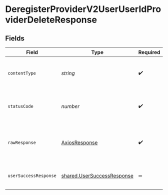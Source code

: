 # DeregisterProviderV2UserUserIdProviderDeleteResponse


## Fields

| Field                                                                           | Type                                                                            | Required                                                                        | Description                                                                     | Example                                                                         |
| ------------------------------------------------------------------------------- | ------------------------------------------------------------------------------- | ------------------------------------------------------------------------------- | ------------------------------------------------------------------------------- | ------------------------------------------------------------------------------- |
| `contentType`                                                                   | *string*                                                                        | :heavy_check_mark:                                                              | HTTP response content type for this operation                                   |                                                                                 |
| `statusCode`                                                                    | *number*                                                                        | :heavy_check_mark:                                                              | HTTP response status code for this operation                                    |                                                                                 |
| `rawResponse`                                                                   | [AxiosResponse](https://axios-http.com/docs/res_schema)                         | :heavy_check_mark:                                                              | Raw HTTP response; suitable for custom response parsing                         |                                                                                 |
| `userSuccessResponse`                                                           | [shared.UserSuccessResponse](../../../sdk/models/shared/usersuccessresponse.md) | :heavy_minus_sign:                                                              | Successful Response                                                             | {<br/>"success": true<br/>}                                                     |
